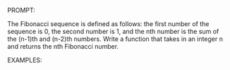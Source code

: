 PROMPT:

The Fibonacci sequence is defined as follows: the first number of the sequence is 0, the second number is 1, and the nth number is the sum of the (n-1)th and (n-2)th numbers. Write a function that takes in an integer n and returns the nth Fibonacci number.

EXAMPLES:
